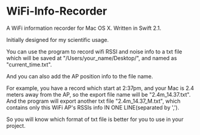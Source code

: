 # WiFi-Info-Recorder
A WiFi information recorder for Mac OS X. Written in Swift 2.1.

Initially designed for my scientific usage.

You can use the program to record wifi RSSI and noise info to a txt file
which will be saved at "/Users/your_name/Desktop/", and named as "current_time.txt".

And you can also add the AP position info to the file name.

For example, you have a record which start at 2:37pm, and your Mac is 2.4 meters away from the AP,
so the export file name will be "2.4m_14.37.txt". And the program will export another txt file "2.4m_14.37_M.txt",
which contains only this WiFi AP's RSSIs info IN ONE LINE(separated by ',').

So you will know which format of txt file is better for you to use in your project.
